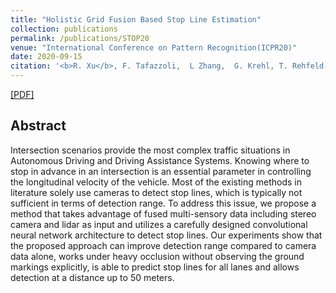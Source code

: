 ```yaml
---
title: "Holistic Grid Fusion Based Stop Line Estimation"
collection: publications
permalink: /publications/STOP20
venue: "International Conference on Pattern Recognition(ICPR20)"
date: 2020-09-15
citation: '<b>R. Xu</b>, F. Tafazzoli,  L Zhang,  G. Krehl, T. Rehfeld, A. Seal.<i>International Conference on Pattern Recognition.</i> <b>ICPR 2020</b>'
---
```

[[PDF]](https://derrickxunu.github.io/files/STOP20.pdf)

## Abstract
Intersection scenarios provide the most complex
traffic situations in Autonomous Driving and Driving Assistance
Systems. Knowing where to stop in advance in an intersection
is an essential parameter in controlling the longitudinal velocity
of the vehicle. Most of the existing methods in literature solely
use cameras to detect stop lines, which is typically not sufficient
in terms of detection range. To address this issue, we propose
a method that takes advantage of fused multi-sensory data
including stereo camera and lidar as input and utilizes a carefully
designed convolutional neural network architecture to detect stop
lines. Our experiments show that the proposed approach can
improve detection range compared to camera data alone, works
under heavy occlusion without observing the ground markings
explicitly, is able to predict stop lines for all lanes and allows
detection at a distance up to 50 meters.